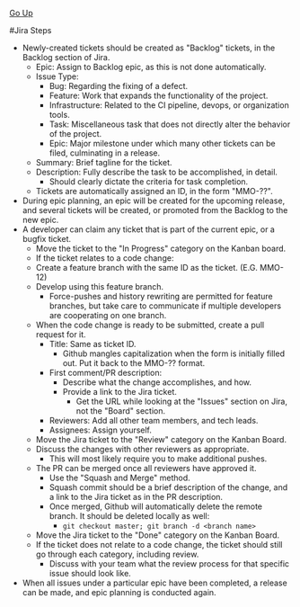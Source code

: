 [Go Up](./)

#Jira Steps
* Newly-created tickets should be created as "Backlog" tickets, in the Backlog section of Jira.
	* Epic: Assign to Backlog epic, as this is not done automatically.
	* Issue Type:
		* Bug: Regarding the fixing of a defect.
		* Feature: Work that expands the functionality of the project.
		* Infrastructure: Related to the CI pipeline, devops, or organization tools.
		* Task: Miscellaneous task that does not directly alter the behavior of the project.
		* Epic: Major milestone under which many other tickets can be filed, culminating in a release.
	* Summary: Brief tagline for the ticket.
	* Description: Fully describe the task to be accomplished, in detail.
		* Should clearly dictate the criteria for task completion.
	* Tickets are automatically assigned an ID, in the form "MMO-??".
* During epic planning, an epic will be created for the upcoming release, and several tickets will be created, or promoted from the Backlog to the new epic.
* A developer can claim any ticket that is part of the current epic, or a bugfix ticket.
	* Move the ticket to the "In Progress" category on the Kanban board.
	* If the ticket relates to a code change:
	* Create a feature branch with the same ID as the ticket. (E.G. MMO-12)
	* Develop using this feature branch.
		* Force-pushes and history rewriting are permitted for feature branches, but take care to communicate if multiple developers are cooperating on one branch.
	* When the code change is ready to be submitted, create a pull request for it.
		* Title: Same as ticket ID.
			* Github mangles capitalization when the form is initially filled out. Put it back to the MMO-?? format.
		* First comment/PR description:
			* Describe what the change accomplishes, and how.
			* Provide a link to the Jira ticket.
				* Get the URL while looking at the "Issues" section on Jira, not the "Board" section.
		* Reviewers: Add all other team members, and tech leads.
		* Assignees: Assign yourself.
	* Move the Jira ticket to the "Review" category on the Kanban Board.
	* Discuss the changes with other reviewers as appropriate.
		* This will most likely require you to make additional pushes.
	* The PR can be merged once all reviewers have approved it.
		* Use the "Squash and Merge" method.
		* Squash commit should be a brief description of the change, and a link to the Jira ticket as in the PR description.
		* Once merged, Github will automatically delete the remote branch. It should be deleted locally as well:
			* `git checkout master; git branch -d <branch name>`
	* Move the Jira ticket to the "Done" category on the Kanban Board.
	* If the ticket does not relate to a code change, the ticket should still go through each category, including review.
		* Discuss with your team what the review process for that specific issue should look like.
* When all issues under a particular epic have been completed, a release can be made, and epic planning is conducted again.